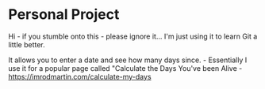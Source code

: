 <h1>Personal Project</h1>

<p>Hi - if you stumble onto this - please ignore it... I'm just using it to learn Git a little better.</p>

<p>It allows you to enter a date and see how many days since. - Essentially I use it for a popular page called "Calculate the Days You've been Alive - <a href="https://imrodmartin.com/calculate-my-days">https://imrodmartin.com/calculate-my-days</a></p>